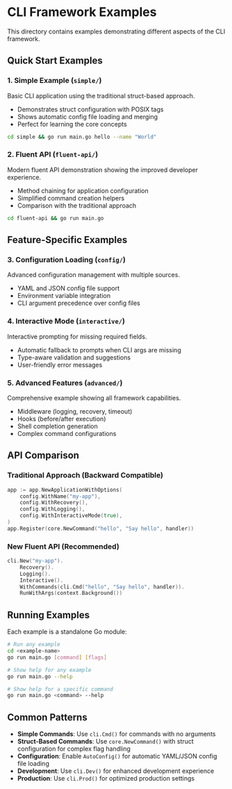 # CLI Framework Examples

This directory contains examples demonstrating different aspects of the CLI framework.

## Quick Start Examples

### 1. Simple Example (`simple/`)
Basic CLI application using the traditional struct-based approach.
- Demonstrates struct configuration with POSIX tags
- Shows automatic config file loading and merging
- Perfect for learning the core concepts

```bash
cd simple && go run main.go hello --name "World"
```

### 2. Fluent API (`fluent-api/`)
Modern fluent API demonstration showing the improved developer experience.
- Method chaining for application configuration
- Simplified command creation helpers
- Comparison with the traditional approach

```bash
cd fluent-api && go run main.go
```

## Feature-Specific Examples

### 3. Configuration Loading (`config/`)
Advanced configuration management with multiple sources.
- YAML and JSON config file support
- Environment variable integration
- CLI argument precedence over config files

### 4. Interactive Mode (`interactive/`)
Interactive prompting for missing required fields.
- Automatic fallback to prompts when CLI args are missing
- Type-aware validation and suggestions
- User-friendly error messages

### 5. Advanced Features (`advanced/`)
Comprehensive example showing all framework capabilities.
- Middleware (logging, recovery, timeout)
- Hooks (before/after execution)
- Shell completion generation
- Complex command configurations

## API Comparison

### Traditional Approach (Backward Compatible)
```go
app := app.NewApplicationWithOptions(
    config.WithName("my-app"),
    config.WithRecovery(),
    config.WithLogging(),
    config.WithInteractiveMode(true),
)
app.Register(core.NewCommand("hello", "Say hello", handler))
```

### New Fluent API (Recommended)
```go
cli.New("my-app").
    Recovery().
    Logging().
    Interactive().
    WithCommands(cli.Cmd("hello", "Say hello", handler)).
    RunWithArgs(context.Background())
```

## Running Examples

Each example is a standalone Go module:

```bash
# Run any example
cd <example-name>
go run main.go [command] [flags]

# Show help for any example
go run main.go --help

# Show help for a specific command
go run main.go <command> --help
```

## Common Patterns

- **Simple Commands**: Use `cli.Cmd()` for commands with no arguments
- **Struct-Based Commands**: Use `core.NewCommand()` with struct configuration for complex flag handling
- **Configuration**: Enable `AutoConfig()` for automatic YAML/JSON config file loading
- **Development**: Use `cli.Dev()` for enhanced development experience
- **Production**: Use `cli.Prod()` for optimized production settings